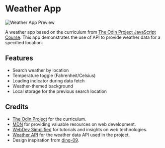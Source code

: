 # Weather App

![Weather App Preview](link-to-preview-webpage)

A weather app based on the curriculum from [The Odin Project JavaScript Course](https://www.theodinproject.com/lessons/node-path-javascript-weather-app). This app demonstrates the use of API to provide weather data for a specified location. 

## Features

- Search weather by location
- Temperature toggle (Fahrenheit/Celsius)
- Loading indicator during data fetch
- Weather-themed background
- Local storage for the previous search location

## Credits
- [The Odin Project](https://www.theodinproject.com) for the curriculum.
- [MDN](https://developer.mozilla.org/en-US/docs/Web/API/Fetch_API) for providing valuable resources on web development.
- [WebDev Simplified](https://www.youtube.com/watch?v=cuEtnrL9-H0&t=1s&ab_channel=WebDevSimplified) for tutorials and insights on web technologies.
- [Weather API](https://www.weatherapi.com/) for the weather data API used in the project.
- Design inspiration from [ding-09](https://ding-09.github.io/weather-app/).